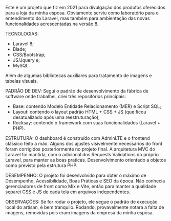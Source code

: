 Este é um projeto que fiz em 2021 para divulgação dos produtos oferecidos para a loja da minha esposa.
Obviamente serviu como laboratório para o entendimento do Laravel, mas também para ambientação das novas funcionalidades acrescentadas na versão 8.

TECNOLOGIAS:
- Laravel 8;
- Blade;
- CSS/Bootstrap;
- JS/Jquery e;
- MySQL.

Além de algumas bibliotecas auxiliares para tratamento de imagens e tabelas visuais.

PADRÃO DE DEV:
Segui o padrão de desenvolvimento da fábrica de software onde trabalhei, criei três repositórios principais: 
- Base: contendo Modelo Entidade Relacionamento (MER) e Script SQL;
- Layout: contendo o layout padrão HTML + CSS + JS (que ficou desatualizado após uma reestruturação);
- Rocksay: contendo o framework com suas funcionalidades (Laravel + PHP).

ESTRUTURA:
O dashboard é construído com AdminLTE e o frontend clássico feito a mão.
Alguns dos ajustes visivelmente necessários do front foram corrigidos posteriormente no projeto final.
A arquitetura MVC do Laravel foi mantida, com o adicional dos Requests Validations do próprio Laravel, para manter as boas praticas.
Desenvolvimento orientado a objetos como previsto pela estrutura PHP.

DESEMPENHO:
O projeto foi desenvolvido para obter o máximo de Desempenho, Acessibilidade, Boas Práticas e SEO da época.
Não conhecia gerenciadores de front como Mix e Vite, então para manter a qualidade separei CSS e JS de cada tela em arquivos independentes.

OBSERVAÇÕES:
Se for rodar o projeto, ele segue o padrão de execução local do artisan, é bem tranquilo.
Rodando, provavelmente notará a falta de imagens, removidas pois eram imagens da empresa da minha esposa.
